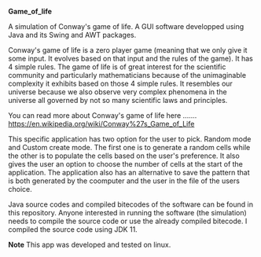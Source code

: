 **Game_of_life**

A simulation of Conway's game of life. A GUI software developped using Java and its Swing and AWT packages.

Conway's game of life is a zero player game (meaning that we only give it some input. It evolves based on that input and the rules of the game). It has 4 simple rules. The game of life is of great interest for the scientific community and particularly mathematicians because of the unimaginable complexity it exhibits based on those 4 simple rules. It resembles our universe because we also observe very complex phenomena in the universe all governed by not so many scientific laws and principles.

You can read more about Conway's game of life here ....... https://en.wikipedia.org/wiki/Conway%27s_Game_of_Life

This specific application has two option for the user to pick. Random mode and Custom create mode.
     The first one is to generate a random cells while the other is to populate the cells based on the user's preference. It also gives the user an option to choose the number of cells at the start of the application.
     The application also has an alternative to save the pattern that is both generated by the coomputer and the user in the file of the users choice.

Java source codes and compiled bitecodes of the software can be found in this repository. Anyone interested in running the software (the simulation) needs to compile the source code or use the already compiled bitecode. I compiled the source code using JDK 11.


**Note**
This app was developed and tested on linux.  
